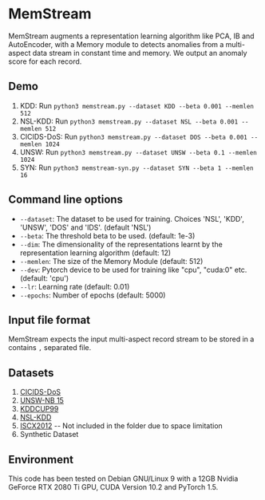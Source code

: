 # MemStream

MemStream augments a representation learning algorithm like PCA, IB and AutoEncoder, with a Memory module to detects anomalies from a multi-aspect data stream in constant time and memory. We output an anomaly score for each record.

## Demo

1. KDD: Run `python3 memstream.py --dataset KDD --beta 0.001 --memlen 512`
2. NSL-KDD: Run `python3 memstream.py --dataset NSL --beta 0.001 --memlen 512`
3. CICIDS-DoS: Run `python3 memstream.py --dataset DOS --beta 0.001 --memlen 1024`
4. UNSW: Run `python3 memstream.py --dataset UNSW --beta 0.1 --memlen 1024`
5. SYN: Run `python3 memstream-syn.py --dataset SYN --beta 1 --memlen 16` 

## Command line options
  * `--dataset`: The dataset to be used for training. Choices 'NSL', 'KDD', 'UNSW', 'DOS' and 'IDS'. (default 'NSL')
  * `--beta`: The threshold beta to be used. (default: 1e-3)
  * `--dim`: The dimensionality of the representations learnt by the representation learning algorithm (default: 12)
  * `--memlen`: The size of the Memory Module (default: 512)
  * `--dev`: Pytorch device to be used for training like "cpu", "cuda:0" etc. (default: 'cpu')
  * `--lr`: Learning rate (default: 0.01)
  * `--epochs`: Number of epochs (default: 5000)

## Input file format
MemStream expects the input multi-aspect record stream to be stored in a contains `,` separated file.

## Datasets
1. [CICIDS-DoS](https://www.unb.ca/cic/datasets/ids-2018.html)
2. [UNSW-NB 15](https://www.unsw.adfa.edu.au/unsw-canberra-cyber/cybersecurity/ADFA-NB15-Datasets/)
3. [KDDCUP99](http://kdd.ics.uci.edu/databases/kddcup99/kddcup99.html)
4. [NSL-KDD](https://www.unb.ca/cic/datasets/nsl.html)
5. [ISCX2012](https://www.unb.ca/cic/datasets/ids.html) -- Not included in the folder due to space limitation
6. Synthetic Dataset

## Environment
This code has been tested on Debian GNU/Linux 9 with a 12GB Nvidia GeForce RTX 2080 Ti GPU, CUDA Version 10.2 and PyTorch 1.5.